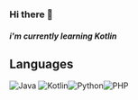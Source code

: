 ### Hi there 👋

##### i'm currently learning Kotlin


## Languages     

![Java](https://img.shields.io/badge/java-%23ED8B00.svg?style=for-the-badge&logo=java&logoColor=white) ![Kotlin](https://img.shields.io/badge/kotlin-%230095D5.svg?style=for-the-badge&logo=kotlin&logoColor=white)![Python](https://img.shields.io/badge/python-3670A0?style=for-the-badge&logo=python&logoColor=ffdd54)![PHP](https://img.shields.io/badge/php-%23777BB4.svg?style=for-the-badge&logo=php&logoColor=white)

<!--
**LucasMelll0/LucasMelll0** is a ✨ _special_ ✨ repository because its `README.md` (this file) appears on your GitHub profile.

Here are some ideas to get you started:

- 🔭 I’m currently working on ...
- 🌱 I’m currently learning ...
- 👯 I’m looking to collaborate on ...
- 🤔 I’m looking for help with ...
- 💬 Ask me about ...
- 📫 How to reach me: ...
- 😄 Pronouns: ...
- ⚡ Fun fact: ...
-->
